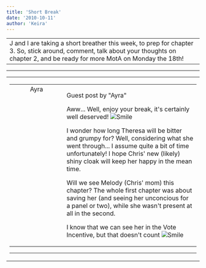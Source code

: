 ```yaml
---
title: 'Short Break'
date: '2010-10-11'
author: 'Keira'
---
```


<div>
<!-- Main content here -->
<table border="0" class="post"><tbody><tr><td>
   
   <div class="post_body">
       J and I are taking a short breather this week, to prep for chapter 3. So, stick around, comment, talk about your thoughts on chapter 2, and be ready for more MotA on Monday the 18th!
   </div>
   </td></tr>
   </tbody></table><hr><table style="width:100%; border:0;" class="comment_table"><tbody><tr><td width="100%"><a name=""> </a><div style="width:100%;" class="comment"><table border="0" width="100%"><tbody><tr><td align="center" valign="top" width="125">
<span class="comment_title"><center>Ayra<br></center><a name="244">&nbsp;</a></span><br>
<center><img src="https://www.gravatar.com/avatar.php?gravatar_id=92987eee74834fecd463429085c378ae&amp;default=http%3A%2F%2Fmysteriesofthearcana.com%2Ftemplates%2Fmain%2Fimages%2Favatar.gif&amp;size=80&amp;rating=g" border="0" alt=""></center>
</td>
<td valign="top">


<p class="comment_text"> </p><p class="comment_text"><span class="forum_info">Guest post by "Ayra"</span><br> </p><p>Aww... Well, enjoy your break, it's certainly well deserved! <img src="/smilies/smile.gif" alt="Smile" border="0"></p> <p>I wonder how long Theresa will be bitter and grumpy for? Well, considering what she went through... I assume quite a bit of time unfortunately! I hope Chris' new (likely) shiny cloak will keep her happy in the mean time.</p> <p>Will we see Melody (Chris' mom) this chapter? The whole first chapter was about saving her (and seeing her unconcious for a panel or two), while she wasn't present at all in the second.</p> <p>I know that we can see her in the Vote Incentive, but that doesn't count <img src="/smilies/smile.gif" alt="Smile" border="0"></p>
 

</td></tr></tbody></table>
<hr></div></td></tr></tbody></table>
<!-- End main content -->
              </div>
